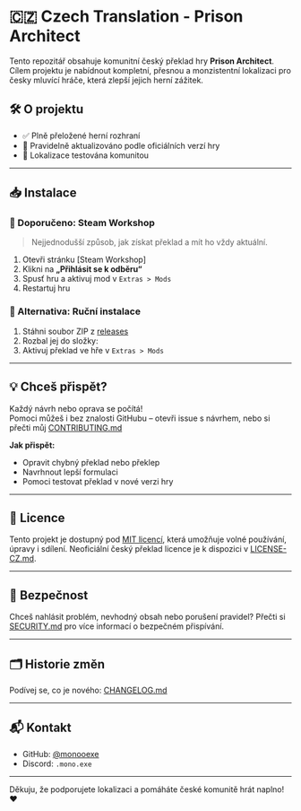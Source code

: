 # 🇨🇿 Czech Translation - Prison Architect

Tento repozitář obsahuje komunitní český překlad hry **Prison Architect**.
Cílem projektu je nabídnout kompletní, přesnou a monzistentní lokalizaci pro česky mluvící hráče, která zlepší jejich herní zážitek.


## 🛠 O projektu

- ✅ Plně přeložené herní rozhraní
- 🔁 Pravidelně aktualizováno podle oficiálních verzí hry
- 💬 Lokalizace testována komunitou

---

## 📥 Instalace

### 🔁 Doporučeno: Steam Workshop

> Nejjednodušší způsob, jak získat překlad a mít ho vždy aktuální.

1. Otevři stránku [Steam Workshop]
2. Klikni na **„Přihlásit se k odběru“**
3. Spusť hru a aktivuj mod v `Extras > Mods`
4. Restartuj hru

### 💾 Alternativa: Ruční instalace

1. Stáhni soubor ZIP z [releases](https://github.com/monooexe/Prison-Architect-Czech-Translation/releases)
2. Rozbal jej do složky:
3. Aktivuj překlad ve hře v `Extras > Mods`

---

## 💡 Chceš přispět?

Každý návrh nebo oprava se počítá!  
Pomoci můžeš i bez znalosti GitHubu – otevři issue s návrhem, nebo si přečti můj [CONTRIBUTING.md](CONTRIBUTING.md)

**Jak přispět:**
- Opravit chybný překlad nebo překlep
- Navrhnout lepší formulaci
- Pomoci testovat překlad v nové verzi hry

---

## 🧾 Licence

Tento projekt je dostupný pod [MIT licencí](LICENSE), která umožňuje volné používání, úpravy i sdílení. Neoficiální český překlad licence je k dispozici v [LICENSE-CZ.md](LICENSE-CZ.md).

---

## 🔐 Bezpečnost

Chceš nahlásit problém, nevhodný obsah nebo porušení pravidel?
Přečti si [SECURITY.md](SECURITY.md) pro více informací o bezpečném přispívání.

---

## 🗂 Historie změn

Podívej se, co je nového: [CHANGELOG.md](CHANGELOG.md)

---

## 📬 Kontakt

- GitHub: [@monooexe](https://github.com/monooexe)
- Discord: `.mono.exe`

---

Děkuju, že podporujete lokalizaci a pomáháte české komunitě hrát naplno! ❤️